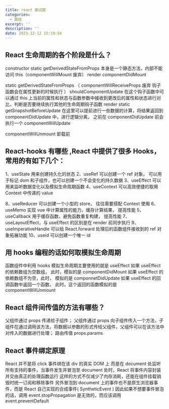 ```yaml
---
title: react 面试题
categories:
  - 面经
excerpt: ''
description: ''
date: 2023-12-12 15:19:54
---
```



## React 生命周期的各个阶段是什么？

constructor
static getDerivedStateFromProps 本身是一个静态方法，内部不能访问 this（componentWillMount 废弃）
render
componentDidMount

static getDerivedStateFromProps （ componentWillReceiveProps 废弃 钩子函数会在属性更新的时候执行 ）
shouldComponentUpdate 在这个钩子函数中可以通过 this 上当前的属性和状态与函数参数中接收到更改后的属性和状态进行对比，判断是否要继续执行其他的生命周期钩子函数
render
static getSnapshotBeforeUpdate 在这里可以提前进行一些数据的计算，将结果返回到 componentDidUpdate 中，进行逻辑分离， 之前在 componentDidUpdate 前会执行一个 componentWillUpdate

componentWillUnmount 卸载前

## React-hooks 有哪些 ,React 中提供了很多 Hooks，常用的有如下几个：

1、useState 用来创建持久化的状态
2、useRef 可以创建一个 ref 对象， 可以用于标记 dom 和子组件，也可以创建一个不会变化的持久数据
3、useEffect 可以用来监听数据变化以及模拟生命周期函数
4、useContext 可以高效便捷的取用 Context 中传递的 value

8、useReducer 可以创建一个小型的 store， 往往需要搭配 Context 使用
6、useMemo 实现 vue 中计算属性的能力，缓存计算结果， 提高性能
5、useCallback 用于缓存函数，避免函数重复构建， 提高性能
7、useLayoutEffect，与 useEffect 的区别是在 render 前同步执行
9、useImperativeHandle 可以给 React.forward 处理后的函数组件接收到的 ref 对象拓展功能
10、useid 可以创建一个唯一 id

## 用 hooks 编程的话如何取模拟生命周期

函数组件中利用 hooks 模拟生命周期主要使用的就是 useEffect
如果 useEffect 的依赖数组为空数组， 此时，模拟的是 componentDidMount
如果 useEffect 的依赖数组不为空，此时， 模拟的是 componnetDidUpdate
如果 useEffect 的回调函数中返回一个函数， 此时，这个返回的函数模拟的是 componentWillUnmount


## React 组件间传值的方法有哪些？

父组件通过 props 传递给子组件；
父组件通过 props 向子组件传入一个方法，子组件在通过调用该方法，将数据以参数的形式传给父组件，父组件可以在该方法中对传入的数据进行处理；
路由传值 props.params

## React 事件绑定原理

React 并不是将 click 事件绑在该 div 的真实 DOM 上
而是在 document 处监听所有支持的事件，当事件发生并冒泡至 document 处时，React 将事件内容封装并交由真正的处理函数运行
这样的方式不仅减少了内存消耗，还能在组件挂载销毁时统一订阅和移除事件
另外冒泡到 document 上的事件也不是原生浏览器事件，而是 React 自己实现的合成事件( SyntheticEvent )
因此如果不想要事件冒泡的话，调用 event.stopPropagation 是无效的，而应该调用 event.preventDefault

